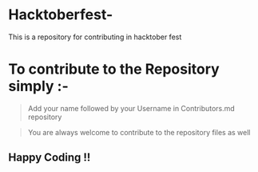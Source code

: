 # Hacktoberfest-
This is a repository for contributing in hacktober fest

# To contribute to the Repository simply :-

> Add your name followed by your Username in Contributors.md repository

> You are always welcome to contribute to the repository files as well


## Happy Coding !!
